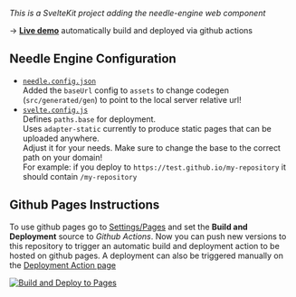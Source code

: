 *This is a SvelteKit project adding the needle-engine web component* 

→ [**Live demo**](https://needle-engine.github.io/sveltekit-sample/) automatically build and deployed via github actions

## Needle Engine Configuration

- [`needle.config.json`](./needle.config.json)  
  Added the `baseUrl` config to `assets` to change codegen (`src/generated/gen`) to point to the local server relative url!  
- [`svelte.config.js`](./svelte.config.js)  
  Defines `paths.base` for deployment.  
  Uses `adapter-static` currently to produce static pages that can be uploaded anywhere.  
  Adjust it for your needs. Make sure to change the base to the correct path on your domain!  
  For example: if you deploy to `https://test.github.io/my-repository` it should contain `/my-repository`


## Github Pages Instructions
To use github pages go to [Settings/Pages](settings/pages) and set the **Build and Deployment** source to *Github Actions*. Now you can push new versions to this repository to trigger an automatic build and deployment action to be hosted on github pages. A deployment can also be triggered manually on the [Deployment Action page](./actions/workflows/deploy.yml)

[![Build and Deploy to Pages](https://github.com/needle-engine/sveltekit-sample/actions/workflows/deploy.yml/badge.svg)](https://github.com/needle-engine/sveltekit-sample/actions/workflows/deploy.yml)
